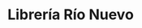 ---
title: "Librería Río Nuevo"
url: /santa-cruz-de-la-sierra/libreria-rio-nuevo/
shop: Schreibwaren
---